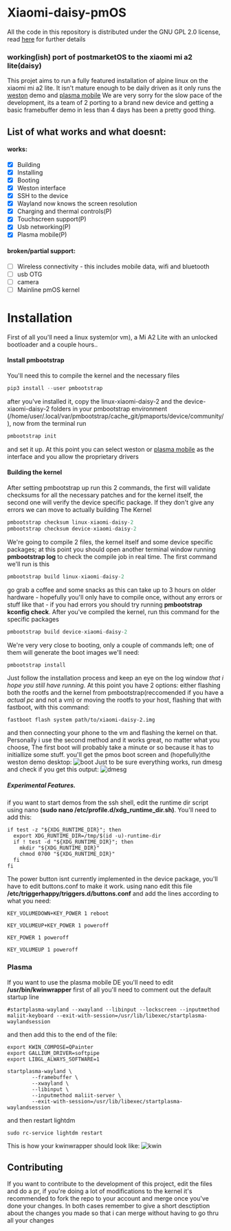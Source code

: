 # Xiaomi-daisy-pmOS
All the code in this repository is distributed under the GNU GPL 2.0 license, read [here](https://github.com/NotLugozzi/Xiaomi-daisy-pmOS/blob/main/LICENSE) for further details
### working(ish) port of postmarketOS to the xiaomi mi a2 lite(daisy)
This projet aims to run a fully featured installation of alpine linux on the xiaomi mi a2 lite. It isn't mature enough to be daily driven as it only runs the 
[weston](https://youtu.be/JLhaONV8zBw) demo and [plasma mobile](https://github.com/NotLugozzi/Xiaomi-daisy-pmOS/blob/main/images/71884710-0a75-4978-be57-b59c9a149f9f.png)
We are very sorry for the slow pace of the development, its a team of 2 porting to a brand new device and getting a basic framebuffer demo in less than 4 days has been a pretty good thing. 

## List of what works and what doesnt:
#### works:
- [x] Building
- [x] Installing
- [x] Booting
- [x] Weston interface
- [x] SSH to the device
- [x] Wayland now knows the screen resolution
- [x] Charging and thermal controls(P)
- [x] Touchscreen support(P)
- [x] Usb networking(P)
- [x] Plasma mobile(P)
#### broken/partial support:
- [ ] Wireless connectivity - this includes mobile data, wifi and bluetooth
- [ ] usb OTG
- [ ] camera
- [ ] Mainline pmOS kernel

# Installation
First of all you'll need a linux system(or vm), a Mi A2 Lite with an unlocked bootloader and a couple hours..
#### Install pmbootstrap
You'll need this to compile the kernel and the necessary files
```python
pip3 install --user pmbootstrap
```
after you've installed it, copy the linux-xiaomi-daisy-2 and the device-xiaomi-daisy-2 folders in your pmbootstrap environment (/home/user/.local/var/pmbootstrap/cache_git/pmaports/device/community/), now from the terminal run
```python
pmbootstrap init
```
and set it up. At this point you can select weston or [plasma mobile](https://github.com/NotLugozzi/Xiaomi-daisy-pmOS#plasma) as the interface and you allow the proprietary drivers
#### Building the kernel
After setting pmbootstrap up run this 2 commands, the first will validate checksums for all the necessary patches and for the kernel itself, the second one will verify the device specific package. If they don't give any errors we can move to actually building The Kernel
```python
pmbootstrap checksum linux-xiaomi-daisy-2
pmbootstrap checksum device-xiaomi-daisy-2
```
We're going to compile 2 files, the kernel itself and some device specific packages; at this point you should open another terminal window running **pmbootstrap log** to check the compile job in real time. The first command we'll run is this
```python
pmbootstrap build linux-xiaomi-daisy-2
```
go grab a coffee and some snacks as this can take up to 3 hours on older hardware - hopefully you'll only have to compile once, without any errors or stuff like that - if you had errors you should try running **pmbootstrap kconfig check**. After you've compiled the kernel, run this command for the specific packages
```python
pmbootstrap build device-xiaomi-daisy-2
```
We're very very close to booting, only a couple of commands left; one of them will generate the boot images we'll need:
```python
pmbootstrap install
```
Just follow the installation process and keep an eye on the log window _that i hope you still have running._ At this point you have 2 options: either flashing both the rootfs and the kernel from pmbootstrap(reccomended if you have a _actual pc_ and not a vm) or moving the rootfs to your host, flashing that with fastboot, with this command:
```
fastboot flash system path/to/xiaomi-daisy-2.img
```
and then connecting your phone to the vm and flashing the kernel on that. Personally i use the second method and it works great, no matter what you choose, The first boot will probably take a minute or so because it has to initiallize some stuff. you'll get the pmos boot screen and (hopefully)the weston demo desktop:
![boot](https://github.com/NotLugozzi/Xiaomi-daisy-pmOS/blob/main/images/pmOS%20succesful%20boot.jpg)
Just to be sure everything works, run dmesg and check if you get this output:
![dmesg](https://github.com/NotLugozzi/Xiaomi-daisy-pmOS/blob/main/images/dmesg.png)
##### Experimental Features. 
if you want to start demos from the ssh shell, edit the runtime dir script using nano **(sudo nano /etc/profile.d/xdg_runtime_dir.sh)**. You'll need to add this:
```
if test -z "${XDG_RUNTIME_DIR}"; then
  export XDG_RUNTIME_DIR=/tmp/$(id -u)-runtime-dir
  if ! test -d "${XDG_RUNTIME_DIR}"; then
    mkdir "${XDG_RUNTIME_DIR}"
    chmod 0700 "${XDG_RUNTIME_DIR}"
  fi
fi
```
The power button isnt currently implemented in the device package, you'll have to edit buttons.conf to make it work. using nano edit this file **/etc/triggerhappy/triggers.d/buttons.conf** and add the lines according to what you need:
```
KEY_VOLUMEDOWN+KEY_POWER 1 reboot 
```
```
KEY_VOLUMEUP+KEY_POWER 1 poweroff 
```
```
KEY_POWER 1 poweroff 
```
```
KEY_VOLUMEUP 1 poweroff 
```
### Plasma
If you want to use the plasma mobile DE you'll need to edit **/usr/bin/kwinwrapper** first of all you'll need to comment out the default startup line
```
#startplasma-wayland --xwayland --libinput --lockscreen --inputmethod maliit-keyboard --exit-with-session=/usr/lib/libexec/startplasma-waylandsession
```
and then add this to the end of the file:
```
export KWIN_COMPOSE=QPainter
export GALLIUM_DRIVER=softpipe
export LIBGL_ALWAYS_SOFTWARE=1

startplasma-wayland \
        --framebuffer \
        --xwayland \
        --libinput \
        --inputmethod maliit-server \
        --exit-with-session=/usr/lib/libexec/startplasma-waylandsession

```
and then restart lightdm
```
sudo rc-service lightdm restart
```
This is how your kwinwrapper should look like:
![kwin](https://github.com/NotLugozzi/Xiaomi-daisy-pmOS/blob/main/images/kwinwrapper.png)
## Contributing
If you want to contribute to the development of this project, edit the files and do a pr, if you're doing a lot of modifications to the kernel it's recommended to fork the repo to your account and merge once you've done your changes. In both cases remember to give a short desctiption about the changes you made so that i can merge without having to go thru all your changes  
